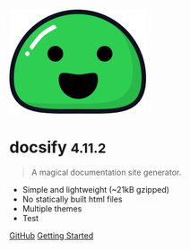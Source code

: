 ![logo](_media/icon.svg)

# docsify <small>4.11.2</small>

> A magical documentation site generator.

- Simple and lightweight (~21kB gzipped)
- No statically built html files
- Multiple themes
- Test

[GitHub](https://github.com/docsifyjs/docsify/)
[Getting Started](#docsify)
